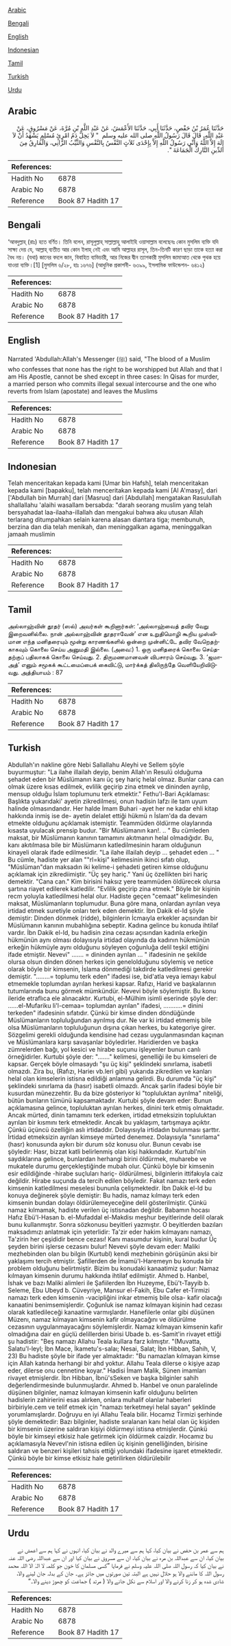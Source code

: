 [Arabic](#arabic)

[Bengali](#bengali)

[English](#english)

[Indonesian](#indonesian)

[Tamil](#tamil)

[Turkish](#turkish)

[Urdu](#urdu)

## Arabic


<div dir="rtl" lang="ar" style={{fontSize:'larger',backgroundColor:'#f8f9fa',padding:20}}>
حَدَّثَنَا عُمَرُ بْنُ حَفْصٍ، حَدَّثَنَا أَبِي، حَدَّثَنَا الأَعْمَشُ، عَنْ عَبْدِ اللَّهِ بْنِ مُرَّةَ، عَنْ مَسْرُوقٍ، عَنْ عَبْدِ اللَّهِ، قَالَ قَالَ رَسُولُ اللَّهِ صلى الله عليه وسلم ‏ "‏ لاَ يَحِلُّ دَمُ امْرِئٍ مُسْلِمٍ يَشْهَدُ أَنْ لاَ إِلَهَ إِلاَّ اللَّهُ وَأَنِّي رَسُولُ اللَّهِ إِلاَّ بِإِحْدَى ثَلاَثٍ النَّفْسُ بِالنَّفْسِ وَالثَّيِّبُ الزَّانِي، وَالْمَارِقُ مِنَ الدِّينِ التَّارِكُ الْجَمَاعَةَ ‏"‏‏.‏
</div>
<div style={{backgroundColor:'#f8f9fa',padding:20, marginBottom: 10}}><table> <thead> <tr> <th>References:</th> <th></th> </tr> </thead> <tbody><tr><td>Hadith No</td><td>6878</td></tr><tr><td>Arabic No</td><td>6878</td></tr><tr><td>Reference</td><td>Book 87 Hadith 17</td></tr></tbody></table></div>

## Bengali


<div dir="ltr" lang="bn" style={{fontSize:'larger',backgroundColor:'#f8f9fa',padding:20}}>
‘আবদুল্লাহ্ (রাঃ) হতে বর্ণিত। তিনি বলেন, রাসূলুল্লাহ্ সাল্লাল্লাহু আলাইহি ওয়াসাল্লাম বলেছেনঃ কোন মুসলিম ব্যক্তি যদি সাক্ষ্য দেয় যে, আল্লাহ্ ব্যতীত আর কোন ইলাহ্ নেই এবং আমি আল্লাহর রাসূল, তিন-তিনটি কারণ ছাড়া তাকে হত্যা করা বৈধ নয়। (যথা) জানের বদলে জান, বিবাহিত ব্যভিচারী, আর নিজের দ্বীন ত্যাগকারী মুসলিম জামাআত থেকে পৃথক হয়ে যাওয়া ব্যক্তি।[1] [মুসলিম ৬/২৮, হাঃ ১৬৭৬] (আধুনিক প্রকাশনী- ৬৩৯৯, ইসলামিক ফাউন্ডেশন- ৬৪১২)
</div>
<div style={{backgroundColor:'#f8f9fa',padding:20, marginBottom: 10}}><table> <thead> <tr> <th>References:</th> <th></th> </tr> </thead> <tbody><tr><td>Hadith No</td><td>6878</td></tr><tr><td>Arabic No</td><td>6878</td></tr><tr><td>Reference</td><td>Book 87 Hadith 17</td></tr></tbody></table></div>

## English


<div dir="ltr" lang="en" style={{fontSize:'larger',backgroundColor:'#f8f9fa',padding:20}}>
Narrated 'Abdullah:Allah's Messenger (ﷺ) said, "The blood of a Muslim who confesses that none has the right to be worshipped but Allah and that I am His Apostle, cannot be shed except in three cases: In Qisas for murder, a married person who commits illegal sexual intercourse and the one who reverts from Islam (apostate) and leaves the Muslims
</div>
<div style={{backgroundColor:'#f8f9fa',padding:20, marginBottom: 10}}><table> <thead> <tr> <th>References:</th> <th></th> </tr> </thead> <tbody><tr><td>Hadith No</td><td>6878</td></tr><tr><td>Arabic No</td><td>6878</td></tr><tr><td>Reference</td><td>Book 87 Hadith 17</td></tr></tbody></table></div>

## Indonesian


<div dir="ltr" lang="id" style={{fontSize:'larger',backgroundColor:'#f8f9fa',padding:20}}>
Telah menceritakan kepada kami [Umar bin Hafsh], telah menceritakan kepada kami [bapakku], telah menceritakan kepada kami [Al A'masy], dari ['Abdullah bin Murrah] dari [Masruq] dari [Abdullah] mengatakan Rasulullah shallallahu 'alaihi wasallam bersabda: "darah seorang muslim yang telah bersyahadat laa-ilaaha-illallah dan mengakui bahwa aku utusan Allah terlarang ditumpahkan selain karena alasan diantara tiga; membunuh, berzina dan dia telah menikah, dan meninggalkan agama, meninggalkan jamaah muslimin
</div>
<div style={{backgroundColor:'#f8f9fa',padding:20, marginBottom: 10}}><table> <thead> <tr> <th>References:</th> <th></th> </tr> </thead> <tbody><tr><td>Hadith No</td><td>6878</td></tr><tr><td>Arabic No</td><td>6878</td></tr><tr><td>Reference</td><td>Book 87 Hadith 17</td></tr></tbody></table></div>

## Tamil


<div dir="ltr" lang="ta" style={{fontSize:'larger',backgroundColor:'#f8f9fa',padding:20}}>
அல்லாஹ்வின் தூதர் (ஸல்) அவர்கள் கூறினார்கள்: ‘அல்லாஹ்வைத் தவிர வேறு இறைவனில்லை. நான் அல்லாஹ்வின் தூதராவேன்’ என உறுதிமொழி கூறிய முஸ்லிமான எந்த மனிதரையும் மூன்று காரணங்களில் ஒன்றை முன்னிட்டே தவிர வேறெதற்காகவும் கொலை செய்ய அனுமதி இல்லை. (அவை:) 1. ஒரு மனிதரைக் கொலை செய்ததற்குப் பதிலாகக் கொலை செய்வது. 2. திருமணமானவன் விபசாரம் செய்வது. 3. ‘ஜமாஅத்’ எனும் சமூகக் கூட்டமைப்பைக் கைவிட்டு, மார்க்கத் திலிருந்தே வெளியேறிவிடுவது. அத்தியாயம் : 87
</div>
<div style={{backgroundColor:'#f8f9fa',padding:20, marginBottom: 10}}><table> <thead> <tr> <th>References:</th> <th></th> </tr> </thead> <tbody><tr><td>Hadith No</td><td>6878</td></tr><tr><td>Arabic No</td><td>6878</td></tr><tr><td>Reference</td><td>Book 87 Hadith 17</td></tr></tbody></table></div>

## Turkish


<div dir="ltr" lang="tr" style={{fontSize:'larger',backgroundColor:'#f8f9fa',padding:20}}>
Abdullah'ın nakline göre Nebi Sallallahu Aleyhi ve Sellem şöyle buyurmuştur: "La ilahe illailah deyip, benim Allah'ın Resulü olduğuma şehadet eden bir Müslümanın kanı üç şey hariç helal olmaz. Bunlar cana can olmak üzere kısas edilmek, evlilik geçirip zina etmek ve dininden ayrılıp, mensup olduğu İslam toplumunu terk etmektir." Fethu'l-Bari Açıklaması: Başlıkta yukarıdaki' ayetin zikredilmesi, onun hadisin lafzı ile tam uyum halinde olmasındandır. Her halde İmam Buhari -ayet her ne kadar ehli kitap hakkında inmiş ise de- ayetin delalet ettiği hükmü n İslam'da da devam etmekte olduğunu açıklamak istemiştir. Teammüden öldürme olaylarında kısasta uyulacak prensip budur. "Bir Müslümanın kan!. .. " Bu cümleden maksat, bir Müslümanın kanının tamamını akıtmanın helal olmadığıdır. Bu, kanı akıtılmasa bile bir Müslümanın katledilmesinin haram olduğunun kinayeli olarak ifade edilmesidir. "La ilahe illailah deyip ... şehadet eden ... " Bu cümle, hadiste yer alan ""rl=kişi" kelimesinin ikinci sıfatı olup, "Müslüman"dan maksadın iki kelime-i şehadeti getiren kimse olduğunu açıklamak için zikrediimiştir. "Üç şey hariç." Yani üç özellikten biri hariç demektir. "Cana can." Kim birisini haksız yere teammüden öldürecek olursa şartına riayet edilerek katledilir. "Evlilik geçirip zina etmek." Böyle bir kişinin recm yoluyla katledilmesi helal olur. Hadiste geçen "cemaat" kelimesinden maksat, Müslümanların toplumudur. Buna göre mana, onlardan ayrılan veya irtidad etmek suretiyle onları terk eden demektir. İbn Dakik el-Id şöyle demiştir: Dinden dönmek (ridde), bilginlerin İcmaıyla erkekler açısından bir Müslümanın kanının mubahlığına sebeptir. Kadına gelince bu konuda ihtilaf vardır. İbn Dakik el-Id, bu hadisin zina cezası açısından kadınla erkeğin hükmünün aynı olması dolayısıyla irtidad olayında da kadının hükmünün erkeğin hükmüyle aynı olduğunu söyleyen çoğunluğa delil teşkil ettiğini ifade etmiştir. Nevevi" ....... = dininden ayrılan ... " ifadesinin ne şekilde olursa olsun dinden dönen herkes için genelolduğunu söylemiş ve netice olarak böyle bir kimsenin, İslama dönmediği takdirde katledilmesi gerekir demiştir. "........= toplumu terk eden" ifadesi ise, bid'atla veya iemayı kabul etmemekle toplumdan ayrılan herkesi kapsar. Rafızı, Harid ve başkalarının tutumlarında bunu görmek mümkündür. Nevevi böyle söylemiştir. Bu konu ileride etraflıca ele alınacaktır. Kurtubi, el-Mülhim isimli eserinde şöyle der: ......el-Mufariku li'l-cemaa= toplumdan ayrılan" ifadesi, ...........= dinini terkeden" ifadesinin sıfatıdır. Çünkü bir kimse dinden döndüğünde Müslümanların topluluğundan ayrılmış dur. Ne var ki irtidad etmemiş bile olsa Müslümanların topluluğunun dışına çıkan herkes, bu kategoriye girer. Sözgelimi gerekli olduğunda kendisine had cezası uygulanmasından kaçınan ve Müslümanlara karşı savaşanlar böyledirler. Haridierden ve başka zümrelerden bağı, yol kesici ve hirabe suçunu işleyenler bunun canlı örneğidirler. Kurtubi şöyle der: "......." kelimesi, genelliği ile bu kimseleri de kapsar. Gerçek böyle olmasaydı "şu üç kişi" şeklindeki sınırlama, isabetli olmazdı. Zira bu, (Rafızı, Harieı vb.leri gibi) yukarıda zikredilen ve kanları helal olan kimselerin istisna edildiği anlamına gelirdi. Bu durumda "üç kişi" şeklindeki sınırlama da (hasır) isabetli olmazdı. Ancak şarlin ifadesi böyle bir kusurdan münezzehtir. Bu da bize gösteriyor ki "topluluktan ayrılma" niteliği, bütün bunların tümünü kapsamaktadır. Kurtubi şöyle devam eder: Bunun açıklamasına gelince, topluluktan ayrılan herkes, dinini terk etmiş olmaktadır. Ancak mürted, dinin tamamını terk ederken, irtidad etmeksizin topluluktan ayrılan bir kısmını terk etmektedir. Ancak bu yaklaşım, tartışmaya açıktır. Çünkü üçüncü özelliğin aslı irtidaddır. Dolayısıyla irtidadın bulunması şarttır. İrtidad etmeksizin ayrılan kimseye mürted denemez. Dolayısıyla "sınırlama" (hasr) konusunda aykırı bir durum söz konusu olur. Bunun cevabı ise şöyledir: Hasr, bizzat katli belirlenmiş olan kişi hakkındadır. Kurtubl'nin saydıklarına gelince, bunlardan herhangi birini öldürmek, muharebe ve mukatele durumu gerçekleştiğinde mubah olur. Çünkü böyle bir kimsenin esir edildiğinde -hirabe suçluları hariç- öldürülmesi, bilginlerin ittifakıyla caiz değildir. Hirabe suçunda da tercih edilen böyledir. Fakat namazı terk eden kimsenin katledilmesi meselesi bununla çelişmektedir. İbn Dakik el-Id bu konuya değinerek şöyle demiştir: Bu hadis, namaz kılmayı terk eden kimsenin bundan dolayı öldürülemeyeceğine delil gösterilmiştir. Çünkü namaz kılmamak, hadiste verilen üç istisnadan değildir. Babamın hocası Hafız Ebü'l-Hasan b. el-Mufaddal el-Makdisı meşhur beyitlerinde delil olarak bunu kullanmıştır. Sonra sözkonusu beyitleri yazmıştır. O beyitlerden bazıları maksadımızı anlatmak için yeterlidir: Ta'zir eder hakim kılmayanı namazı, Ta'zirin her çeşididir bence cezası! Kanı masumdur kişinin, kural budur Üç şeyden birini işlerse cezasını bulur! Nevevi şöyle devam eder: Maliki mezhebinden olan bu bilgin (Kurtubl) kendi mezhebinin görüşünün aksi bir yaklaşımı tercih etmiştir. Şafillerden de İmamü'l-Haremeyn bu konuda bir problem olduğunu belirtmiştir. Bizim bu konudaki kanaatimiz şudur: Namaz kılmayan kimsenin durumu hakkında ihtilaf edilmiştir. Ahmed b. Hanbel, İshak ve bazı Maliki alimleri ile Şafiilerden İbn Huzeyme, Ebü't-Tayyib b. Seleme, Ebu Ubeyd b. Cüveyriye, Mansur el-Fakih, Ebu Cafer et-Tirmizi namazı terk eden kimsenin -vacipliğini inkar etmemiş bile olsa- kafir olacağı kanaatini benimsemişlerdir. Çoğunluk ise namaz kılmayan kişinin had cezası olarak katledileceği kanaatine varmışlardır. Hanefilerle onlar gibi düşünen Müzenı, namaz kılmayan kimsenin kafir olmayacağını ve öldürülme cezasının uygulanmayacağını söylemişlerdir. Namaz kılmayan kimsenin kafir olmadığına dair en güçlü delillerden birisi Ubade b. es-Samit'in rivayet ettiği şu hadistir: "Beş namazı Allahu Teala kullara farz kılmıştır. "(Muvatta, Salatu'l-leyl; İbn Mace, İkametu's-salaı; Nesai, Salat; İbn Hibban, Sahih, V, 23) Bu hadiste şöyle bir ifade yer almaktadır: "Bu namazlan kılmayan kimse için Allah katında herhangi bir ahd yoktur. Allahu Teala dilerse o kişiye azap eder, dilerse onu cennetine koyar." Hadisi İmam Malik, Sünen imamları rivayet etmişlerdir. İbn Hibban, İbnü'sSeken ve başka bilginler sahih değerlendirmesinde bulunmuşlardır. Ahmed b. Hanbel ve onun paralelinde düşünen bilginler, namaz kılmayan kimsenin kafir olduğunu belirten hadislerin zahirierini esas alırken, onlara muhalif olanlar haberleri birbiriyle.cem ve telif etmek için "namazı terketmeyi helal sayan" şeklinde yorumlamışlardır. Doğruyu en iyi Allahu Teala bilir. Hocamız Tirmizi şerhinde şöyle demektedir: Bazı bilginler, hadiste sıralanan kanı helal olan üç kişiden bir kimsenin üzerine saldıran kişiyi öldürmeyi istisna etmişlerdir. Çünkü böyle bir kimseyi etkisiz hale getirmek için öldürmek caizdir. Hocamız bu açıklamasıyla Nevevl'nin istisna edilen üç kişinin genelliğinden, birisine saldıran ve benzeri kişileri tahsis ettiği yolundaki ifadesine işaret etmektedir. Çünkü böyle bir kimse etkisiz hale getirilirken öldürülebilir
</div>
<div style={{backgroundColor:'#f8f9fa',padding:20, marginBottom: 10}}><table> <thead> <tr> <th>References:</th> <th></th> </tr> </thead> <tbody><tr><td>Hadith No</td><td>6878</td></tr><tr><td>Arabic No</td><td>6878</td></tr><tr><td>Reference</td><td>Book 87 Hadith 17</td></tr></tbody></table></div>

## Urdu


<div dir="rtl" lang="ur" style={{fontSize:'larger',backgroundColor:'#f8f9fa',padding:20}}>
ہم سے عمر بن حفص نے بیان کیا، کہا ہم سے میرے والد نے بیان کیا، انہوں نے کہا ہم سے اعمش نے بیان کیا، ان سے عبداللہ بن مرہ نے بیان کیا، ان سے مسروق نے بیان کیا اور ان سے عبداللہ رضی اللہ عنہ نے بیان کیا کہ رسول اللہ صلی اللہ علیہ وسلم نے فرمایا ”کسی مسلمان کا خون جو کلمہ لا الہٰ الا اللہ محمد رسول اللہ کا ماننے والا ہو حلال نہیں ہے البتہ تین صورتوں میں جائز ہے۔ جان کے بدلہ جان لینے والا، شادی شدہ ہو کر زنا کرنے والا اور اسلام سے نکل جانے والا ( مرتد ) جماعت کو چھوڑ دینے والا۔“
</div>
<div style={{backgroundColor:'#f8f9fa',padding:20, marginBottom: 10}}><table> <thead> <tr> <th>References:</th> <th></th> </tr> </thead> <tbody><tr><td>Hadith No</td><td>6878</td></tr><tr><td>Arabic No</td><td>6878</td></tr><tr><td>Reference</td><td>Book 87 Hadith 17</td></tr></tbody></table></div>